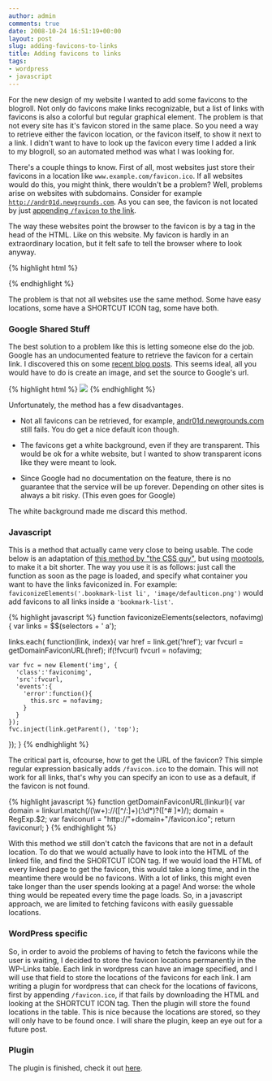 ```yaml
---
author: admin
comments: true
date: 2008-10-24 16:51:19+00:00
layout: post
slug: adding-favicons-to-links
title: Adding favicons to links
tags:
- wordpress
- javascript
---
```


For the new design of my website I wanted to add some favicons to the blogroll. Not only do favicons make links recognizable, but a list of links with favicons is also a colorful but regular graphical element. The problem is that not every site has it's favicon stored in the same place. So you need a way to retrieve either the favicon location, or the favicon itself, to show it next to a link. I didn't want to have to look up the favicon every time I added a link to my blogroll, so an automated method was what I was looking for.

There's a couple things to know. First of all, most websites just store their favicons in a location like `www.example.com/favicon.ico`. If all websites would do this, you might think, there wouldn't be a problem? Well, problems arise on websites with subdomains. Consider for example [`http://andr01d.newgrounds.com`](http://andr01d.newgrounds.com). As you can see, the favicon is not located by just [appending `/favicon` to the link](http://andr01d.newgrounds.com/favicon.ico).

The way these websites point the browser to the favicon is by a tag in the head of the HTML. Like on this website. My favicon is hardly in an extraordinary location, but it felt safe to tell the browser where to look anyway.

{% highlight html %}
<link rel="SHORTCUT ICON" href="http://www.noio.nl/favicon.ico"/>
{% endhighlight %}

The problem is that not all websites use the same method. Some have easy locations, some have a SHORTCUT ICON tag, some have both. 


### Google Shared Stuff

The best solution to a problem like this is letting someone else do the job. Google has an undocumented feature to retrieve the favicon for a certain link. I discovered this on some [recent blog posts](http://www.gtricks.com/2008/09/google-s2-share-stuff-and-also-favicon.html). This seems ideal, all you would have to do is create an image, and set the source to Google's url.

{% highlight html %}
<img src="http://www.google.com/s2/favicons?domain=famfamfam.com">
</img>
{% endhighlight %}


Unfortunately, the method has a few disadvantages. 



	
  * Not all favicons can be retrieved, for example, [andr01d.newgrounds.com](http://www.google.com/s2/favicons?domain=andr01d.newgrounds.com) still fails. You do get a nice default icon though. 

	
  * The favicons get a white background, even if they are transparent. This would be ok for a white website, but I wanted to show transparent icons like they were meant to look.

	
  * Since Google had no documentation on the feature, there is no guarantee that the service will be up forever. Depending on other sites is always a bit risky. (This even goes for Google)


The white background made me discard this method.



### Javascript


This is a method that actually came very close to being usable.
The code below is an adaptation of [this method by "the CSS guy"](http://www.askthecssguy.com/2006/12/hyperlink_cues_with_favicons.html), but using [mootools](http://www.mootools.net), to make it a bit shorter. The way you use it is as follows: just call the function as soon as the page is loaded, and specify what container you want to have the links faviconized in. For example: `faviconizeElements('.bookmark-list li', 'image/defaulticon.png')` would add favicons to all links inside a `'bookmark-list'`.

{% highlight javascript %}
function faviconizeElements(selectors, nofavimg){
  var links = $$(selectors + ' a');

  links.each( function(link, index){
    var href = link.get('href');
    var fvcurl = getDomainFaviconURL(href);
    if(!fvcurl) fvcurl = nofavimg;

    var fvc = new Element('img', {
      'class':'faviconimg',
      'src':fvcurl,
      'events':{
        'error':function(){
          this.src = nofavimg;
        }
      }
    });
    fvc.inject(link.getParent(), 'top');
  });
}
{% endhighlight %}

The critical part is, ofcourse, how to get the URL of the favicon? This simple regular expression basically adds `/favicon.ico` to the domain. This will not work for all links, that's why you can specify an icon to use as a default, if the favicon is not found.

{% highlight javascript %}
function getDomainFaviconURL(linkurl){
  var domain = linkurl.match(/(\w+):\/\/([^/:]+)(:\d*)?([^# ]*)/);
  domain = RegExp.$2;
  var faviconurl = "http://"+domain+"/favicon.ico";
  return faviconurl;
}
{% endhighlight %}

With this method we still don't catch the favicons that are not in a default location. To do that we would actually have to look into the HTML of the linked file, and find the SHORTCUT ICON tag. If we would load the HTML of every linked page to get the favicon, this would take a long time, and in the meantime there would be no favicons. With a lot of links, this might even take longer than the user spends looking at a page! And worse: the whole thing would be repeated every time the page loads. So, in a javascript approach, we are limited to fetching favicons with easily guessable locations.


### WordPress specific

So, in order to avoid the problems of having to fetch the favicons while the user is waiting, I decided to store the favicon locations permanently in the WP-Links table. Each link in wordpress can have an image specified, and I will use that field to store the locations of the favicons for each link. I am writing a plugin for wordpress that can check for the locations of favicons, first by appending `/favicon.ico`, if that fails by downloading the HTML and looking at the SHORTCUT ICON tag. Then the plugin will store the found locations in the table. This is nice because the locations are stored, so they will only have to be found once. I will share the plugin, keep an eye out for a future post.


### Plugin

The plugin is finished, check it out [here](http://www.noio.nl/2008/11/noio-iconized-bookmarks/).
